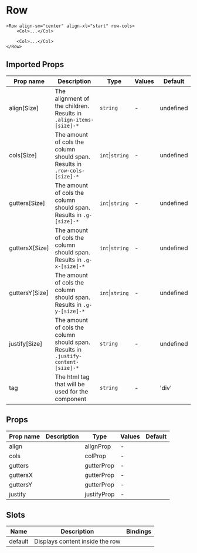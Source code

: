 # Row

```vue
<Row align-sm="center" align-xl="start" row-cols>
    <Col>...</Col>

    <Col>...</Col>
</Row>
```

## Imported Props

| Prop name      | Description                                                                       | Type            | Values | Default   |
| -------------- | --------------------------------------------------------------------------------- | --------------- | ------ | --------- |
| align[Size]    | The alignment of the children. Results in `.align-items-[size]-*`                 | `string`        | -      | undefined |
| cols[Size]     | The amount of cols the column should span. Results in `.row-cols-[size]-*`        | `int`\|`string` | -      | undefined |
| gutters[Size]  | The amount of cols the column should span. Results in `.g-[size]-*`               | `int`\|`string` | -      | undefined |
| guttersX[Size] | The amount of cols the column should span. Results in `.g-x-[size]-*`             | `int`\|`string` | -      | undefined |
| guttersY[Size] | The amount of cols the column should span. Results in `.g-y-[size]-*`             | `int`\|`string` | -      | undefined |
| justify[Size]  | The amount of cols the column should span. Results in `.justify-content-[size]-*` | `string`        | -      | undefined |
| tag            | The html tag that will be used for the component                                  | `string`        | -      | 'div'     |

## Props

| Prop name | Description | Type        | Values | Default |
| --------- | ----------- | ----------- | ------ | ------- |
| align     |             | alignProp   | -      |         |
| cols      |             | colProp     | -      |         |
| gutters   |             | gutterProp  | -      |         |
| guttersX  |             | gutterProp  | -      |         |
| guttersY  |             | gutterProp  | -      |         |
| justify   |             | justifyProp | -      |         |

## Slots

| Name    | Description                     | Bindings |
| ------- | ------------------------------- | -------- |
| default | Displays content inside the row |          |
